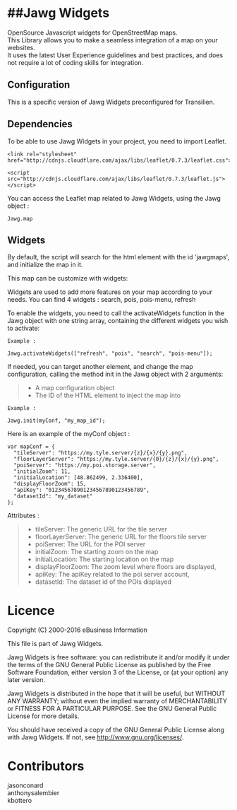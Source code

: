 ##Jawg Widgets
===================

OpenSource Javascript widgets for OpenStreetMap maps.  
This Library allows you to make a seamless integration of a map on your websites.  
It uses the latest User Experience guidelines and best practices, and does not require a lot of coding skills for integration.  

Configuration
-------------

This is a specific version of Jawg Widgets preconfigured for Transilien.

Dependencies
-------------

To be able to use Jawg Widgets in your project, you need to import Leaflet.

```
<link rel="stylesheet" href="http://cdnjs.cloudflare.com/ajax/libs/leaflet/0.7.3/leaflet.css">
```

```
<script src="http://cdnjs.cloudflare.com/ajax/libs/leaflet/0.7.3/leaflet.js"></script>
```

You can access the Leaflet map related to Jawg Widgets, using the Jawg object : 
```
Jawg.map
```


Widgets
-------------

By default, the script will search for the html element with the id 'jawgmaps', and initialize the map in it.

This map can be customize with widgets:

Widgets are used to add more features on your map according to your needs.
You can find 4 widgets : search, pois, pois-menu, refresh

To enable the widgets, you need to call the activateWidgets function in the Jawg object with one string array, containing the different widgets you wish to activate: 

```
Example : 

Jawg.activateWidgets(["refresh", "pois", "search", "pois-menu"]);
```

If needed, you can target another element, and change the map configuration, calling the method init in the Jawg object with 2 arguments:
>- A map configuration object
>- The ID of the HTML element to inject the map into

```  
Example : 

Jawg.init(myConf, "my_map_id");

```
 
Here is an example of the myConf object : 
```
var mapConf = {
  "tileServer": "https://my.tyle.server/{z}/{x}/{y}.png",
  "floorLayerServer": "https://my.tyle.server/{0}/{z}/{x}/{y}.png",
  "poiServer": "https://my.poi.storage.server",
  "initialZoom": 11,
  "initialLocation": [48.862499, 2.336400],
  "displayFloorZoom": 15,
  "apiKey": "012345678901234567890123456789",
  "datasetId": "my_dataset"
};
```
Attributes :
>- tileServer: The generic URL for the tile server
>- floorLayerServer: The generic URL for the floors tile server
>- poiServer: The URL for the POI server
>- initialZoom: The starting zoom on the map
>- initialLocation: The starting location on the map
>- displayFloorZoom: The zoom level where floors are displayed,
>- apiKey: The apiKey related to the poi server account,
>- datasetId: The dataset id of the POIs displayed


**Licence**
===========
Copyright (C) 2000-2016 eBusiness Information
 
 This file is part of Jawg Widgets.
 
 Jawg Widgets is free software: you can redistribute it and/or modify it under the terms of the GNU  General Public License as published by the Free Software Foundation, either version 3 of the License, or (at your option) any later version.
 
Jawg Widgets is distributed in the hope that it will be useful, but WITHOUT ANY WARRANTY; without  even the implied warranty of MERCHANTABILITY or FITNESS FOR A PARTICULAR PURPOSE.  See the GNU General Public License for more details.
 
You should have received a copy of the GNU General Public License along with Jawg Widgets.  If not, see <http://www.gnu.org/licenses/>.

**Contributors**
===========
jasonconard  
anthonysalembier  
kbottero
